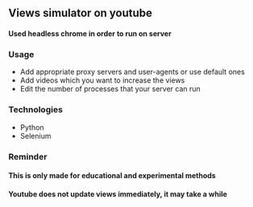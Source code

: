 ## Views simulator on youtube
#### Used headless chrome in order to run on server
### Usage 
* Add appropriate proxy servers and user-agents or use default ones
* Add videos which you want to increase the views
* Edit the number of processes that your server can run

### Technologies
* Python
* Selenium

### Reminder
#### This is only made for educational and experimental methods
#### Youtube does not update views immediately, it may take a while
